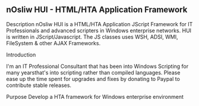 

## nOsliw HUI - HTML/HTA Application Framework

Description
nOsliw HUI is a HTML/HTA Application JScript Framework for IT Professionals and advanced scripters in Windows enterprise networks. HUI is written in JScript/Javascript. The JS classes uses WSH, ADSI, WMI, FileSystem & other AJAX Frameworks.

Introduction

I'm an IT Professional Consultant that has been into Windows Scripting for many yearsthat's into scripting rather than compiled languages. Please ease up the time spent for upgrades and fixes by donating to Paypal to contribute stable releases.

Purpose
Develop a HTA framework for Windows enterprise environment






